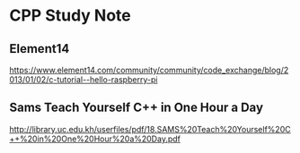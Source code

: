 # CPP Study Note

## Element14
https://www.element14.com/community/community/code_exchange/blog/2013/01/02/c-tutorial--hello-raspberry-pi

## Sams Teach Yourself C++ in One Hour a Day
http://library.uc.edu.kh/userfiles/pdf/18.SAMS%20Teach%20Yourself%20C++%20in%20One%20Hour%20a%20Day.pdf